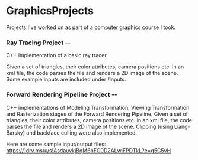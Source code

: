 # GraphicsProjects
Projects I've worked on as part of a computer graphics course I took. 

### Ray Tracing Project --

C++ implementation of a basic ray tracer. 

Given a set of triangles, their color attributes, camera positions etc. in an xml file, 
the code parses the file and renders a 2D image of the scene. Some example inputs are included under /inputs.


### Forward Rendering Pipeline Project -- 

C++ implementations of Modeling Transformation, Viewing Transformation and Rasterization stages of the Forward Rendering Pipeline. Given a set of triangles, their color attributes, camera positions etc. in an xml file, the code parses the file and renders a 2D image of the scene. Clipping (using Liang-Barsky) and backface culling were also implemented. 

Here are some sample input/output files: https://1drv.ms/u/s!AsdauvkjBqM6nFG0D2ALwiFPDTkL?e=g5C5vH
